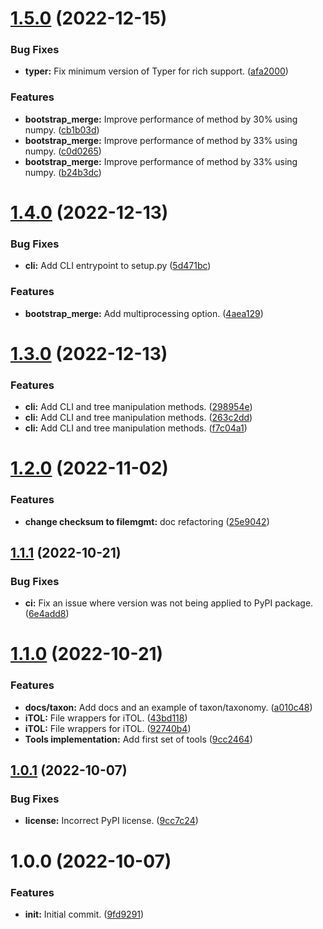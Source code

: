 # [1.5.0](https://github.com/Ecogenomics/gtdb-lib/compare/v1.4.0...v1.5.0) (2022-12-15)


### Bug Fixes

* **typer:** Fix minimum version of Typer for rich support. ([afa2000](https://github.com/Ecogenomics/gtdb-lib/commit/afa2000dbea305406d85ca30419ed94dafeb2b1b))


### Features

* **bootstrap_merge:** Improve performance of method by 30% using numpy. ([cb1b03d](https://github.com/Ecogenomics/gtdb-lib/commit/cb1b03d826e66d63ba923378e1f8c67b7cacd771))
* **bootstrap_merge:** Improve performance of method by 33% using numpy. ([c0d0265](https://github.com/Ecogenomics/gtdb-lib/commit/c0d0265eed8a0b60051a0ce7a1601371cb300f2b))
* **bootstrap_merge:** Improve performance of method by 33% using numpy. ([b24b3dc](https://github.com/Ecogenomics/gtdb-lib/commit/b24b3dcd653a78fb227e862b7ade9ff379bd79b6))

# [1.4.0](https://github.com/Ecogenomics/gtdb-lib/compare/v1.3.0...v1.4.0) (2022-12-13)


### Bug Fixes

* **cli:** Add CLI entrypoint to setup.py ([5d471bc](https://github.com/Ecogenomics/gtdb-lib/commit/5d471bc06adcc3f8348b6c3c731a29c67fc81aa0))


### Features

* **bootstrap_merge:** Add multiprocessing option. ([4aea129](https://github.com/Ecogenomics/gtdb-lib/commit/4aea12906b5df2ed00261aa1f61ba1cc21019dd4))

# [1.3.0](https://github.com/Ecogenomics/gtdb-lib/compare/v1.2.0...v1.3.0) (2022-12-13)


### Features

* **cli:** Add CLI and tree manipulation methods. ([298954e](https://github.com/Ecogenomics/gtdb-lib/commit/298954e627931b11305b175dae323978b0c287ef))
* **cli:** Add CLI and tree manipulation methods. ([263c2dd](https://github.com/Ecogenomics/gtdb-lib/commit/263c2ddf8c756492921b4eacfc56c5079b39a0a0))
* **cli:** Add CLI and tree manipulation methods. ([f7c04a1](https://github.com/Ecogenomics/gtdb-lib/commit/f7c04a1210a5adc80c1d0fb31ebc110d1e51c547))

# [1.2.0](https://github.com/Ecogenomics/gtdb-lib/compare/v1.1.1...v1.2.0) (2022-11-02)


### Features

* **change checksum to filemgmt:** doc refactoring ([25e9042](https://github.com/Ecogenomics/gtdb-lib/commit/25e90426a9640392fd7d5bb533e2614ccdc1c2cf))

## [1.1.1](https://github.com/Ecogenomics/gtdb-lib/compare/v1.1.0...v1.1.1) (2022-10-21)


### Bug Fixes

* **ci:** Fix an issue where version was not being applied to PyPI package. ([6e4add8](https://github.com/Ecogenomics/gtdb-lib/commit/6e4add8b60892db9faf44887e9e65d74a8892f2d))

# [1.1.0](https://github.com/Ecogenomics/gtdb-lib/compare/v1.0.1...v1.1.0) (2022-10-21)


### Features

* **docs/taxon:** Add docs and an example of taxon/taxonomy. ([a010c48](https://github.com/Ecogenomics/gtdb-lib/commit/a010c48113f841c03913468a4c8120d4d756e0a1))
* **iTOL:** File wrappers for iTOL. ([43bd118](https://github.com/Ecogenomics/gtdb-lib/commit/43bd118f088b8a5744890e8d9afcc789104e38ad))
* **iTOL:** File wrappers for iTOL. ([92740b4](https://github.com/Ecogenomics/gtdb-lib/commit/92740b4617ceeed964518d4e688eb0a5eea9d7aa))
* **Tools implementation:** Add first set of tools ([9cc2464](https://github.com/Ecogenomics/gtdb-lib/commit/9cc246487061663401d0518541056192ca288778))

## [1.0.1](https://github.com/Ecogenomics/gtdb-lib/compare/v1.0.0...v1.0.1) (2022-10-07)


### Bug Fixes

* **license:** Incorrect PyPI license. ([9cc7c24](https://github.com/Ecogenomics/gtdb-lib/commit/9cc7c24b4cf18d163084f111453a6a189bde950c))

# 1.0.0 (2022-10-07)


### Features

* **init:** Initial commit. ([9fd9291](https://github.com/Ecogenomics/gtdb-lib/commit/9fd92919af40020064324797b613c971ed6fb10d))
